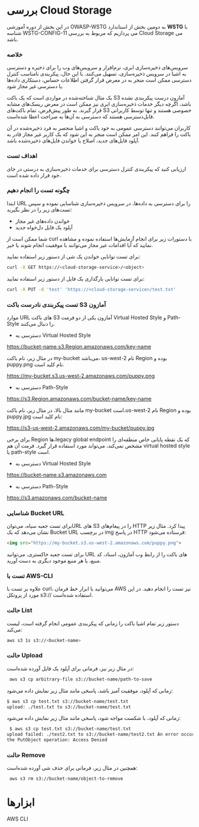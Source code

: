  # بررسی  Cloud Storage

در این بخش از دوره آموزشی OWASP-WSTG به دومین بخش از استاندارد **WSTG** با شناسه WSTG-CONFIG-11 می پردازیم که مربوط به بررسی Cloud Storage می باشد.

### خلاصه


سرویس‌های ذخیره‌سازی ابری، نرم‌افزار و سرویس‌های وب را برای ذخیره و دسترسی به اشیا در سرویس ذخیره‌سازی، تسهیل می‌کنند. با این حال، پیکربندی نامناسب کنترل دسترسی ممکن است منجر به در معرض قرار گرفتن اطلاعات حساس، دستکاری داده‌ها یا دسترسی غیر مجاز شود.

یک مثال شناخته‌شده در مواردی است که یک باکت S3 آمازون درست پیکربندی نشده باشد، اگرچه دیگر خدمات ذخیره‌سازی ابری نیز ممکن است در معرض ریسک‌های مشابه قرار گیرند. به طور پیش‌فرض، تمام باکت‌های S3 خصوصی هستند و تنها توسط کاربرانی قابل‌دسترسی هستند که دسترسی به آن‌ها به صراحت اعطا شده‌است.

کاربران می‌توانند دسترسی عمومی به خود باکت و اشیا منحصر به فرد ذخیره‌شده در آن باکت را فراهم کنند. این امر ممکن است منجر به این شود که یک کاربر غیر مجاز قادر به آپلود فایل‌های جدید، اصلاح یا خواندن فایل‌های ذخیره‌شده باشد.
### اهداف تست

ارزیابی کنید که پیکربندی کنترل دسترسی برای خدمات ذخیره‌سازی به درستی در جای خود قرار داده شده است.

### چگونه تست را انجام دهیم

ابتدا URL را برای دسترسی به داده‌ها، در سرویس ذخیره‌سازی شناسایی نموده و سپس تست‌های زیر را در نظر بگیرید:

* خواندن داده‌های غیر مجاز
* آپلود یک فایل دل‌خواه جدید

شما ممکن است از curl با دستورات زیر برای انجام آزمایش‌ها استفاده نموده و مشاهده نمایید که آیا اقدامات غیر مجاز می‌توانند با موفقیت انجام شوند یا خیر.

برای تست توانایی خواندن یک شی از دستور زیر استفاده نمایید:
```bash
curl -X GET https://<cloud-storage-service>/<object>
```
برای تست توانایی بارگذاری یک فایل از دستور زیر استفاده نمایید:
```bash
curl -X PUT -d 'test' 'https://<cloud-storage-service>/test.txt'
```
### تست پیکربندی نادرست باکت S3 آمازون

موارد URL های باکت S3 آمازون یکی از دو فرمت Virtual Hosted Style و Path-Style را دنبال می‌کنند.

*  دسترسی به Virtual Hosted Style

https://bucket-name.s3.Region.amazonaws.com/key-name


در مثال زیر، نام باکت my-bucket می‌باشد، us-west-2 نام Region بوده و puppy.png نام کلید است.

https://my-bucket.s3.us-west-2.amazonaws.com/puppy.png

* دسترسی به Path-Style

https://s3.Region.amazonaws.com/bucket-name/key-name

مانند مثال بالا، در مثال زیر، نام باکت my-bucket است،us-west-2 نام Region بوده و puppy.jpg نام کلید است:

https://s3-us-west-2.amazonaws.com/my-bucket/puppy.jpg


برای برخی Region ها،legacy global endpoint که یک نقطه پایانی خاص منطقه‌ای را مشخص نمی‌کند، می‌تواند مورد استفاده قرار گیرد. فرمت آن هم virtual hosted style یا path-style است.

* دسترسی به Virtual Hosted Style

https://bucket-name.s3.amazonaws.com

* دسترسی به Path-Style

https://s3.amazonaws.com/bucket-name

### شناسایی Bucket URL

برای تست جعبه سیاه، می‌توانURL های S3 را در پیغام‌های HTTP پیدا کرد. مثال زیر نشان می‌دهد که یک Bucket URL در برچسب img در پاسخ HTTP فرستاده می‌شود:
```html
<img src="https://my-bucket.s3.us-west-2.amazonaws.com/puppy.png">
```

برای تست جعبه خاکستری، می‌توانید URL های باکت را از رابط وب آمازون، اسناد، کد منبع، یا هر منبع موجود دیگری به دست آورید.

### تست با AWS-CLI

علاوه بر تست با curl، می‌توانید با ابزار خط فرمان AWS نیز تست را انجام دهید. در این مورد از پروتکل s3:// استفاده شده‌است.

### حالت List

دستور زیر تمام اشیا باکت را زمانی که پیکربندی عمومی انجام گرفته است، لیست می‌کند:
```bash
aws s3 1s s3://<bucket-name>
```
### حالت Upload

در مثال زیر نیز، فرمانی برای آپلود یک فایل آورده شده‌است:
```bash
 aws s3 cp arbitrary-file s3://bucket-name/path-to-save
```
زمانی که آپلود، موفقیت آمیز باشد، پاسخی مانند مثال زیر نمایش داده می‌شود:
```bash
$ aws s3 cp test.txt s3://bucket-name/test.txt 
upload: ./test.txt to s3://bucket-name/test.txt
```
زمانی که آپلود، با شکست مواجه شود، پاسخی مانند مثال زیر نمایش داده می‌شود:
```bash
 $ aws s3 cp test.txt s3://bucket-name/test.txt
upload failed: ./test2.txt to s3://bucket-name/test2.txt An error occurred (AccessDenied) when calling
the PutObject operation: Access Denied
```
### حالت Remove

همچنین در مثال زیر، فرمانی برای حذف شی آورده شده‌است:
```bash
 aws s3 rm s3://bucket-name/object-to-remove
```
# ابزارها

AWS CLI


